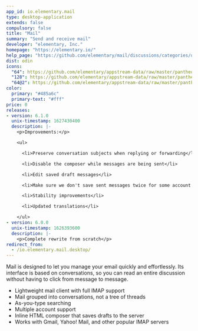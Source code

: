 ```yaml
---
app_id: io.elementary.mail
type: desktop-application
extends: false
compulsory: false
title: "Mail"
summary: "Send and receive mail"
developer: "elementary, Inc."
homepage: "https://elementary.io/"
help_page: "https://github.com/elementary/mail/discussions/categories/q-a"
dist: odin
icons:
  "64": https://github.com/elementary/appstream-data/raw/master/pantheon-data/main/icons/64x64/io.elementary.mail_io.elementary.mail.png
  "128": https://github.com/elementary/appstream-data/raw/master/pantheon-data/main/icons/128x128/io.elementary.mail_io.elementary.mail.png
  "64@2": https://github.com/elementary/appstream-data/raw/master/pantheon-data/main/icons/64x64@2/io.elementary.mail_io.elementary.mail.png
color:
  primary: "#485a6c"
  primary-text: "#fff"
price: 0
releases:
- version: 6.1.0
  unix-timestamp: 1627430400
  description: |-
    <p>Improvements:</p>

    <ul>

      <li>Preserve conversation subjects when replying or forwarding</li>

      <li>Disable the composer while messages are being sent</li>

      <li>Edit saved draft messages</li>

      <li>Make sure we don't save sent messages twice for some account types</li>

      <li>Stability improvements</li>

      <li>Updated translations</li>

    </ul>
- version: 6.0.0
  unix-timestamp: 1626393600
  description: |-
    <p>Complete rewrite from scratch</p>
redirect_from:
  - /io.elementary.mail.desktop/
---
```


<p>Mail is designed to let you manage your email quickly and effortlessly. Its interface is based on conversations, so you can read an entire discussion without having to click from message to message.</p>
<ul>
  <li>Lightweight mail client with full IMAP support</li>
  <li>Mail grouped into conversations, not a tree of threads</li>
  <li>As-you-type searching</li>
  <li>Multiple account support</li>
  <li>Inline HTML composer that saves drafts to the server</li>
  <li>Works with Gmail, Yahoo! Mail, and other popular IMAP servers</li>
</ul>